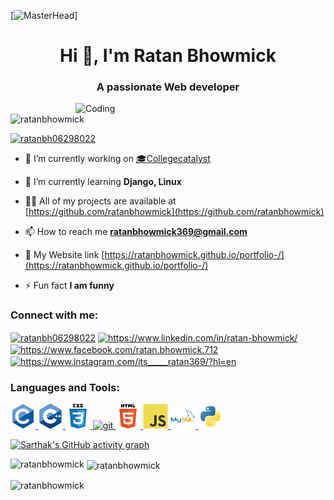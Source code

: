 
[![MasterHead](https://r7q6w9z6.rocketcdn.me/career/wp-content/uploads/2020/03/full-stack-development.gif)]

<h1 align="center">Hi 👋, I'm Ratan Bhowmick</h1>
<h3 align="center">A passionate Web developer</h3>
<img align="right" alt="Coding" width="400" src="https://cdn.dribbble.com/users/1162077/screenshots/3848914/programmer.gif">

<p align="left"> <img src="https://komarev.com/ghpvc/?username=ratanbhowmick&label=Profile%20views&color=0e75b6&style=flat" alt="ratanbhowmick" /> </p>

<p align="left"> <a href="https://twitter.com/ratanbh06298022" target="blank"><img src="https://img.shields.io/twitter/follow/ratanbh06298022?logo=twitter&style=for-the-badge" alt="ratanbh06298022" /></a> </p>

- 🔭 I’m currently working on [🎓Collegecatalyst](https://collegecatalyst.great-site.net/?i=2)

- 🌱 I’m currently learning **Django, Linux**

- 👨‍💻 All of my projects are available at [https://github.com/ratanbhowmick](https://github.com/ratanbhowmick)

- 📫 How to reach me **ratanbhowmick369@gmail.com**

- 📄 My Website link [https://ratanbhowmick.github.io/portfolio-/](https://ratanbhowmick.github.io/portfolio-/)

- ⚡ Fun fact **I am funny**

<h3 align="left">Connect with me:</h3>
<p align="left">
<a href="https://twitter.com/ratanbh06298022" target="blank"><img align="center" src="https://raw.githubusercontent.com/rahuldkjain/github-profile-readme-generator/master/src/images/icons/Social/twitter.svg" alt="ratanbh06298022" height="30" width="40" /></a>
<a href="https://linkedin.com/in/https://www.linkedin.com/in/ratan-bhowmick/" target="blank"><img align="center" src="https://raw.githubusercontent.com/rahuldkjain/github-profile-readme-generator/master/src/images/icons/Social/linked-in-alt.svg" alt="https://www.linkedin.com/in/ratan-bhowmick/" height="30" width="40" /></a>
<a href="https://fb.com/https://www.facebook.com/ratan.bhowmick.712" target="blank"><img align="center" src="https://raw.githubusercontent.com/rahuldkjain/github-profile-readme-generator/master/src/images/icons/Social/facebook.svg" alt="https://www.facebook.com/ratan.bhowmick.712" height="30" width="40" /></a>
<a href="https://instagram.com/https://www.instagram.com/its_____ratan369/?hl=en" target="blank"><img align="center" src="https://raw.githubusercontent.com/rahuldkjain/github-profile-readme-generator/master/src/images/icons/Social/instagram.svg" alt="https://www.instagram.com/its_____ratan369/?hl=en" height="30" width="40" /></a>
</p>

<h3 align="left">Languages and Tools:</h3>
<p align="left"> <a href="https://www.cprogramming.com/" target="_blank" rel="noreferrer"> <img src="https://raw.githubusercontent.com/devicons/devicon/master/icons/c/c-original.svg" alt="c" width="40" height="40"/> </a> <a href="https://www.w3schools.com/cpp/" target="_blank" rel="noreferrer"> <img src="https://raw.githubusercontent.com/devicons/devicon/master/icons/cplusplus/cplusplus-original.svg" alt="cplusplus" width="40" height="40"/> </a> <a href="https://www.w3schools.com/css/" target="_blank" rel="noreferrer"> <img src="https://raw.githubusercontent.com/devicons/devicon/master/icons/css3/css3-original-wordmark.svg" alt="css3" width="40" height="40"/> </a> <a href="https://git-scm.com/" target="_blank" rel="noreferrer"> <img src="https://www.vectorlogo.zone/logos/git-scm/git-scm-icon.svg" alt="git" width="40" height="40"/> </a> <a href="https://www.w3.org/html/" target="_blank" rel="noreferrer"> <img src="https://raw.githubusercontent.com/devicons/devicon/master/icons/html5/html5-original-wordmark.svg" alt="html5" width="40" height="40"/> </a> <a href="https://developer.mozilla.org/en-US/docs/Web/JavaScript" target="_blank" rel="noreferrer"> <img src="https://raw.githubusercontent.com/devicons/devicon/master/icons/javascript/javascript-original.svg" alt="javascript" width="40" height="40"/> </a> <a href="https://www.mysql.com/" target="_blank" rel="noreferrer"> <img src="https://raw.githubusercontent.com/devicons/devicon/master/icons/mysql/mysql-original-wordmark.svg" alt="mysql" width="40" height="40"/> </a> <a href="https://www.python.org" target="_blank" rel="noreferrer"> <img src="https://raw.githubusercontent.com/devicons/devicon/master/icons/python/python-original.svg" alt="python" width="40" height="40"/> </a> </p>

[![Sarthak's GitHub activity graph](https://activity-graph.herokuapp.com/graph?username=ratanbhowmick&&theme=xcode)](https://ratanbhowmick.github.io/)

<p><img align="left" src="https://github-readme-stats.vercel.app/api/top-langs?username=ratanbhowmick&show_icons=true&locale=en&layout=compact&theme=tokyonight" alt="ratanbhowmick" /></p>

<p>&nbsp;<img align="center" src="https://github-readme-stats.vercel.app/api?username=ratanbhowmick&show_icons=true&locale=en&theme=tokyonight" alt="ratanbhowmick" /></p>

<p><img align="center" src="https://github-readme-streak-stats.herokuapp.com/?user=ratanbhowmick&theme=tokyonight" alt="ratanbhowmick" /></p>
